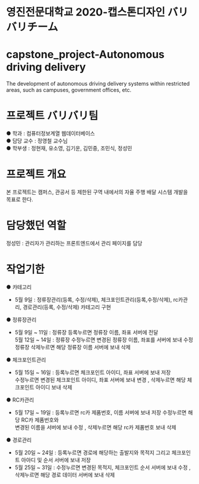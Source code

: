 # 영진전문대학교 2020-캡스톤디자인 バリバリチーム
# capstone_project-Autonomous driving delivery
The development of autonomous driving delivery systems within restricted areas, such as campuses, government offices, etc.

# 프로젝트 バリバリ팀
 ● 학과 : 컴퓨터정보계열 웹데이터베이스<br>
 ● 담당 교수 : 정영철 교수님<br>
 ● 학부생 : 정현재, 유소영, 김기운, 김민중, 조민식, 정성민<br> 
 
# 프로젝트 개요
 본 프로젝트는 캠퍼스, 관공서 등 제한된 구역 내에서의 자율 주행 배달 시스템 개발을 목표로 한다. 

# 담당했던 역할
 정성민 : 관리자가 관리하는 프론트엔드에서 관리 페이지를 담당
 
# 작업기한
 ● 카테고리<br> 
  - 5월 9일 : 정류장관리(등록, 수정/삭제), 체크포인트관리(등록,수정/삭제), rc카관리, 경로관리(등록, 수정/삭제) 카테고리 구현
  
 ● 정류장관리
  - 5월 9일 ~ 11일 : 정류장 등록누르면 정류장 이름, 좌표 서버에 전달<br>
 5월 12일 ~ 14일 : 정류장 수정누르면 변경된 정류장 이름, 좌표를 서버에 보내 수정 정류장 삭제누르면 해당 정류장 이름 서버에 보내 삭제<br>
 
 ● 체크포인트관리
  - 5월 15일 ~ 16일 : 등록누르면  체크포인트 아이디, 좌표 서버에 보내 저장<br>
                  수정누르면 변경된 체크포인트 아이디, 좌표 서버에 보내 변경 , 삭제누르면 해당 체크포인트 아이디 보내 삭제<br>
                  
 ● RC카관리
  - 5월 17일 ~ 19일 : 등록누르면 rc카 제품번호, 이름 서버에 보내 저장 수정누르면 해당 RC카 제품번호와<br>
                  변경된 이름을 서버에 보내 수정 , 삭제누르면 해당 rc카 제품번호 보내 삭제<br>
                  
 ● 경로관리
  - 5월 20일 ~ 24일 : 등록누르면 경로에 해당하는 출발지와 목적지 그리고 체크포인트 아아디 및 순서 서버에 보내 저장<br>
  - 5월 25일 ~ 31일 : 수정누르면 변경된 목적지, 체크포인트 순서 서버에 보내 수정 , 삭제누르면 해당 경로 데이터 서버에 보내 삭제<br>
